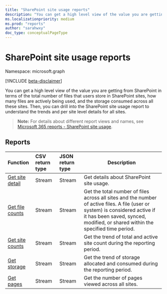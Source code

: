 ```yaml
---
title: "SharePoint site usage reports"
description: "You can get a high level view of the value you are getting from SharePoint in terms of the total number of files that users store in SharePoint sites, how many files are actively being used, and the storage consumed across all these sites. Then, you can drill into the SharePoint site usage report to understand the trends and per site level details for all sites."
ms.localizationpriority: medium
ms.prod: "reports"
author: "sarahwxy"
doc_type: conceptualPageType
---
```


# SharePoint site usage reports

Namespace: microsoft.graph

[!INCLUDE [beta-disclaimer](../../includes/beta-disclaimer.md)]

You can get a high level view of the value you are getting from SharePoint in terms of the total number of files that users store in SharePoint sites, how many files are actively being used, and the storage consumed across all these sites. Then, you can drill into the SharePoint site usage report to understand the trends and per site level details for all sites.

> **Note:** For details about different report views and names, see [Microsoft 365 reports - SharePoint site usage](https://support.office.com/client/SharePoint-site-usage-4ecfb843-e5d5-464d-8bf6-7ed512a9b213).

## Reports

| Function                                                     | CSV return type | JSON return type | Description                                                  |
| :----------------------------------------------------------- | :-------------- | :--------------- | ------------------------------------------------------------ |
| [Get site detail](../api/reportroot-getsharepointsiteusagedetail.md) | Stream          | Stream           | Get details about SharePoint site usage.                     |
| [Get file counts](../api/reportroot-getsharepointsiteusagefilecounts.md) | Stream          | Stream           | Get the total number of files across all sites and the number of active files. A file (user or system) is considered active if it has been saved, synced, modified, or shared within the specified time period. |
| [Get site counts](../api/reportroot-getsharepointsiteusagesitecounts.md) | Stream          | Stream           | Get the trend of total and active site count during the reporting period. |
| [Get storage](../api/reportroot-getsharepointsiteusagestorage.md) | Stream          | Stream           | Get the trend of storage allocated and consumed during the reporting period. |
| [Get pages](../api/reportroot-getsharepointsiteusagepages.md) | Stream          | Stream           | Get the number of pages viewed across all sites.             |



